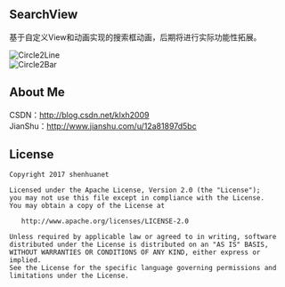 ## SearchView

基于自定义View和动画实现的搜索框动画，后期将进行实际功能性拓展。

![Circle2Line](http://www.jcodecraeer.com/uploads/160405/1-160405125622432.gif)
<br>
![Circle2Bar](http://www.jcodecraeer.com/uploads/160405/1-160405125622432.gif)
<br>

## About Me
CSDN：http://blog.csdn.net/klxh2009<br>
JianShu：http://www.jianshu.com/u/12a81897d5bc

## License

    Copyright 2017 shenhuanet

    Licensed under the Apache License, Version 2.0 (the "License");
    you may not use this file except in compliance with the License.
    You may obtain a copy of the License at

       http://www.apache.org/licenses/LICENSE-2.0

    Unless required by applicable law or agreed to in writing, software
    distributed under the License is distributed on an "AS IS" BASIS,
    WITHOUT WARRANTIES OR CONDITIONS OF ANY KIND, either express or implied.
    See the License for the specific language governing permissions and
    limitations under the License.